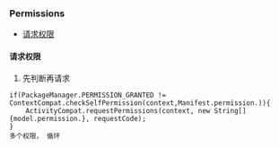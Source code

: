 ### Permissions

* [请求权限](#请求权限)

#### 请求权限

1. 先判断再请求

```
if(PackageManager.PERMISSION_GRANTED != ContextCompat.checkSelfPermission(context,Manifest.permission.)){
    ActivityCompat.requestPermissions(context, new String[]{model.permission.}, requestCode);
}
多个权限， 循环
```



